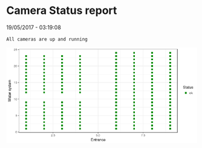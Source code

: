 Camera Status report
================
19/05/2017 - 03:19:08

    All cameras are up and running

![](camreport_files/figure-markdown_github/unnamed-chunk-2-1.png)
